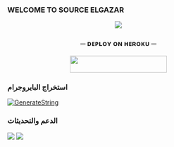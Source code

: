  ### WELCOME TO SOURCE ELGAZAR

<p align="center"><a href="https://t.me/A_M_363"><img src="https://telegra.ph/file/e523f48b0ac885a11d10d.jpg"></a></p>


 <h3 align="center">
    ─ ᴅᴇᴩʟᴏʏ ᴏɴ ʜᴇʀᴏᴋᴜ ─
</h3>

<p align="center"><a href="https://dashboard.heroku.com/new?template=https://github.com/MH7MD1/NEW"> <img src="https://img.shields.io/badge/Deploy%20On%20Heroku-black?style=for-the-badge&logo=heroku" width="220" height="38.45"/></a></p>


### استخراج البايروجرام

[![GenerateString](https://img.shields.io/badge/repl.it-generateString-black)](https://t.me/ETPEBOT)


### الدعم والتحديثات
<a href="https://t.me/A_M_363"><img src="https://img.shields.io/badge/Join-Group%20Support-black.svg?style=for-the-badge&logo=Telegram"></a> <a href="https://t.me/T_HUNDER"><img src="https://img.shields.io/badge/Join-Updates%20Channel-black.svg?style=for-the-badge&logo=Telegram"></a>

 
